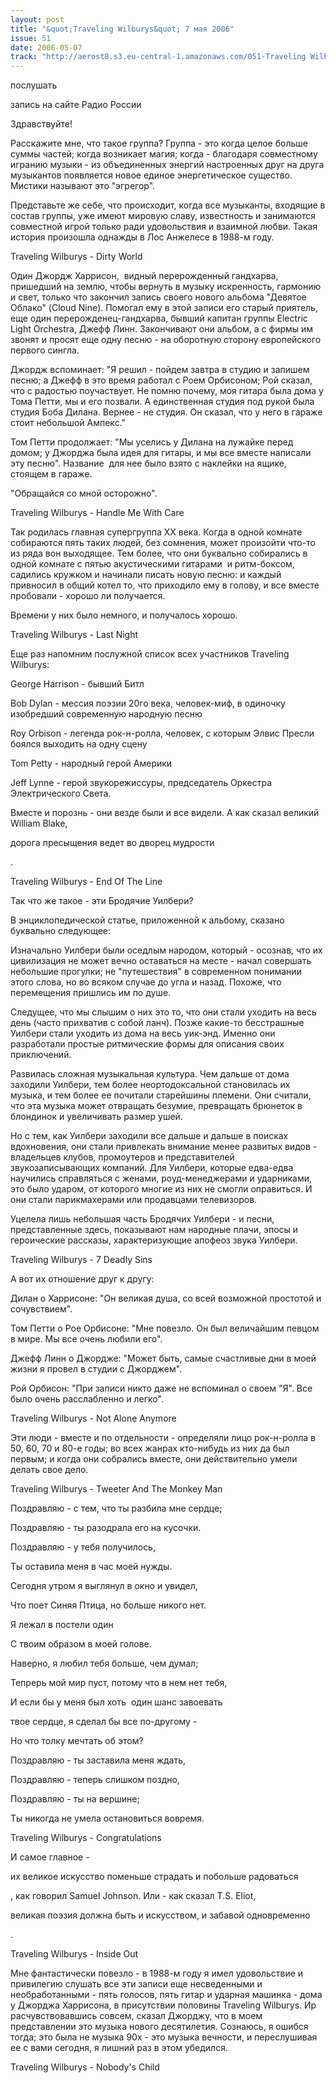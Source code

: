 ```yaml
---
layout: post
title: "&quot;Traveling Wilburys&quot; 7 мая 2006"
issue: 51
date: 2006-05-07
track: "http://aerost8.s3.eu-central-1.amazonaws.com/051-Traveling Wilburys.mp3"
---
```


послушать

запись на сайте Радио России

Здравствуйте!

Расскажите мне, что такое группа? Группа - это когда целое больше суммы частей; когда возникает магия; когда - благодаря совместному игранию музыки - из объединенных энергий настроенных друг на друга музыкантов появляется новое единое энергетическое существо. Мистики называют это "эгрегор".

Представьте же себе, что происходит, когда все музыканты, входящие в состав группы, уже имеют мировую славу, известность и занимаются совместной игрой только ради удовольствия и взаимной любви. Такая история произошла однажды в Лос Анжелесе в 1988-м году.

Traveling Wilburys - Dirty World

Один Джордж Харрисон,  видный перерожденный гандхарва, пришедший на землю, чтобы вернуть в музыку искренность, гармонию и свет, только что закончил запись своего нового альбома "Девятое Облако" (Cloud Nine). Помогал ему в этой записи его старый приятель, еще один перерожденец-гандхарва, бывший капитан группы Electric Light Orchestra, Джефф Линн. Закончивают они альбом, а с фирмы им звонят и просят еще одну песню - на оборотную сторону европейского первого сингла.

Джордж вспоминает: "Я решил - пойдем завтра в студию и запишем песню; а Джефф в это время работал с Роем Орбисоном; Рой сказал, что с радостью поучаствует. Не помню почему, моя гитара была дома у Тома Петти, мы и его позвали. А единственная студия под рукой была студия Боба Дилана. Вернее - не студия. Он сказал, что у него в гараже стоит небольшой Ампекс."

Том Петти продолжает: "Мы уселись у Дилана на лужайке перед домом; у Джорджа была идея для гитары, и мы все вместе написали эту песню". Название  для нее было взято с наклейки на ящике, стоящем в гараже.

"Обращайся со мной осторожно".

Traveling Wilburys - Handle Me With Care

Так родилась главная супергруппа XX века. Когда в одной комнате собираются пять таких людей, без сомнения, может произойти что-то из ряда вон выходящее. Тем более, что они буквально собирались в одной комнате с пятью акустическими гитарами  и ритм-боксом, садились кружком и начинали писать новую песню: и каждый привносил в общий котел то, что приходило ему в голову, и все вместе пробовали - хорошо ли получается.

Времени у них было немного, и получалось хорошо.

Traveling Wilburys - Last Night

Еще раз напомним послужной список всех участников Traveling Wilburys:

George Harrison - бывший Битл

Bob Dylan - мессия поэзии 20го века, человек-миф, в одиночку изобредший современную народную песню

Roy Orbison - легенда рок-н-ролла, человек, с которым Элвис Пресли боялся выходить на одну сцену

Tom Petty - народный герой Америки

Jeff Lynne - герой звукорежиссуры, председатель Оркестра Электрического Света.

Вместе и порознь - они везде были и все видели. А как сказал великий William Blake,

дорога пресыщения ведет во дворец мудрости

.

Traveling Wilburys - End Of The Line

Так что же такое - эти Бродячие Уилбери?

В энциклопедической статье, приложенной к альбому, сказано буквально следующее:

Изначально Уилбери были оседлым народом, который - осознав, что их цивилизация не может вечно оставаться на месте - начал совершать небольшие прогулки; не "путешествия" в современном понимании этого слова, но во всяком случае до угла и назад. Похоже, что перемещения пришлись им по душе.

Следущее, что мы слышим о них это то, что они стали уходить на весь день (часто прихватив с собой ланч). Позже какие-то бесстрашные Уилбери стали уходить из дома на весь уик-энд. Именно они разработали простые ритмические формы для описания своих приключений.

Развилась сложная музыкальная культура. Чем дальше от дома заходили Уилбери, тем более неортодоксальной становилась их музыка, и тем более ее почитали старейшины племени. Они считали, что эта музыка может отвращать безумие, превращать брюнеток в блондинок и увеличивать размер ушей.

Но с тем, как Уилбери заходили все дальше и дальше в поисках вдохновения, они стали привлекать внимание менее развитых видов - владельцев клубов, промоутеров и представителей звукозаписывающих компаний. Для Уилбери, которые едва-едва научились справляться с женами, роуд-менеджерами и ударниками, это было ударом, от которого многие из них не смогли оправиться. И они стали парикмахерами или продавцами телевизоров.

Уцелела лишь небольшая часть Бродячих Уилбери - и песни, представленные здесь, показывают нам народные плачи, эпосы и героические рассказы, характеризующие апофеоз звука Уилбери.

Traveling Wilburys - 7 Deadly Sins

А вот их отношение друг к другу:

Дилан о Харрисоне: "Он великая душа, со всей возможной простотой и сочувствием".

Том Петти о Рое Орбисоне: "Мне повезло. Он был величайшим певцом в мире. Мы все очень любили его".

Джефф Линн о Джордже: "Может быть, самые счастливые дни в моей жизни я провел в студии с Джорджем".

Рой Орбисон: "При записи никто даже не вспоминал о своем "Я". Все было очень расслабленно и легко".

Traveling Wilburys - Not Alone Anymore

Эти люди - вместе и по отдельности - определяли лицо рок-н-ролла в 50, 60, 70 и 80-е годы; во всех жанрах кто-нибудь из них да был первым; и когда они собрались вместе, они действительно умели делать свое дело.

Traveling Wilburys - Tweeter And The Monkey Man

Поздравляю - с тем, что ты разбила мне сердце;

Поздравляю - ты разодрала его на кусочки.

Поздравляю - у тебя получилось,

Ты оставила меня в час моей нужды.

Сегодня утром я выглянул в окно и увидел,

Что поет Синяя Птица, но больше никого нет.

Я лежал в постели один

С твоим образом в моей голове.

Наверно, я любил тебя больше, чем думал;

Тепрерь мой мир пуст, потому что в нем нет тебя,

И если бы у меня был хоть  один шанс завоевать

твое сердце, я сделал бы все по-другому -

Но что толку мечтать об этом?

Поздравляю - ты заставила меня ждать,

Поздравляю - теперь слишком поздно,

Поздравляю - ты на вершине;

Ты никогда не умела остановиться вовремя.

Traveling Wilburys - Congratulations

И самое главное -

их великое искусство поменьше страдать и побольше радоваться

, как говорил Samuel Johnson. Или - как сказал T.S. Eliot,

великая поэзия должна быть и искусством, и забавой одновременно

.

Traveling Wilburys - Inside Out

Мне фантастически повезло - в 1988-м году я имел удовольствие и привилегию слушать все эти записи еще несведенными и необработанными - пять голосов, пять гитар и ударная машинка - дома у Джорджа Харрисона, в присутствии половины Traveling Wilburys. Ир расчувствовавшись совсем, сказал Джорджу, что в моем представлении это музыка нового десятилетия. Сознаюсь, я ошибся тогда; это была не музыка 90х - это музыка вечности, и переслушивая ее с вами сегодня, я лишний раз в этом убедился.

Traveling Wilburys - Nobody's Child
